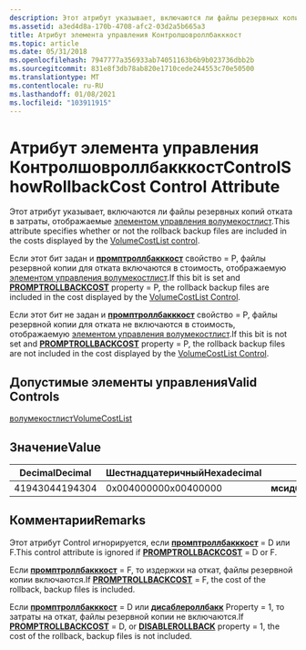 ```yaml
---
description: Этот атрибут указывает, включаются ли файлы резервных копий отката в затраты, отображаемые элементом управления Волумекостлист.
ms.assetid: a3ed4d8a-170b-4708-afc2-03d2a5b665a3
title: Атрибут элемента управления Контролшовроллбакккост
ms.topic: article
ms.date: 05/31/2018
ms.openlocfilehash: 7947777a356933ab74051163b6b9b023736dbb2b
ms.sourcegitcommit: 831e8f3db78ab820e1710cede244553c70e50500
ms.translationtype: MT
ms.contentlocale: ru-RU
ms.lasthandoff: 01/08/2021
ms.locfileid: "103911915"
---
```

# <a name="controlshowrollbackcost-control-attribute"></a><span data-ttu-id="ab74a-103">Атрибут элемента управления Контролшовроллбакккост</span><span class="sxs-lookup"><span data-stu-id="ab74a-103">ControlShowRollbackCost Control Attribute</span></span>

<span data-ttu-id="ab74a-104">Этот атрибут указывает, включаются ли файлы резервных копий отката в затраты, отображаемые [элементом управления волумекостлист](volumecostlist-control.md).</span><span class="sxs-lookup"><span data-stu-id="ab74a-104">This attribute specifies whether or not the rollback backup files are included in the costs displayed by the [VolumeCostList control](volumecostlist-control.md).</span></span>

<span data-ttu-id="ab74a-105">Если этот бит задан и [**промптроллбакккост**](promptrollbackcost.md) свойство = P, файлы резервной копии для отката включаются в стоимость, отображаемую [элементом управления волумекостлист](volumecostlist-control.md).</span><span class="sxs-lookup"><span data-stu-id="ab74a-105">If this bit is set and [**PROMPTROLLBACKCOST**](promptrollbackcost.md) property = P, the rollback backup files are included in the cost displayed by the [VolumeCostList Control](volumecostlist-control.md).</span></span>

<span data-ttu-id="ab74a-106">Если этот бит не задан и [**промптроллбакккост**](promptrollbackcost.md) свойство = P, файлы резервной копии для отката не включаются в стоимость, отображаемую [элементом управления волумекостлист](volumecostlist-control.md).</span><span class="sxs-lookup"><span data-stu-id="ab74a-106">If this bit is not set and [**PROMPTROLLBACKCOST**](promptrollbackcost.md) property = P, the rollback backup files are not included in the cost displayed by the [VolumeCostList Control](volumecostlist-control.md).</span></span>

## <a name="valid-controls"></a><span data-ttu-id="ab74a-107">Допустимые элементы управления</span><span class="sxs-lookup"><span data-stu-id="ab74a-107">Valid Controls</span></span>

[<span data-ttu-id="ab74a-108">волумекостлист</span><span class="sxs-lookup"><span data-stu-id="ab74a-108">VolumeCostList</span></span>](volumecostlist-control.md)

## <a name="value"></a><span data-ttu-id="ab74a-109">Значение</span><span class="sxs-lookup"><span data-stu-id="ab74a-109">Value</span></span>



| <span data-ttu-id="ab74a-110">Decimal</span><span class="sxs-lookup"><span data-stu-id="ab74a-110">Decimal</span></span> | <span data-ttu-id="ab74a-111">Шестнадцатеричный</span><span class="sxs-lookup"><span data-stu-id="ab74a-111">Hexadecimal</span></span> | <span data-ttu-id="ab74a-112">Константа</span><span class="sxs-lookup"><span data-stu-id="ab74a-112">Constant</span></span>                         |
|---------|-------------|----------------------------------|
| <span data-ttu-id="ab74a-113">4194304</span><span class="sxs-lookup"><span data-stu-id="ab74a-113">4194304</span></span> | <span data-ttu-id="ab74a-114">0x00400000</span><span class="sxs-lookup"><span data-stu-id="ab74a-114">0x00400000</span></span>  | <span data-ttu-id="ab74a-115">**мсидбконтролшовроллбакккост**</span><span class="sxs-lookup"><span data-stu-id="ab74a-115">**msidbControlShowRollbackCost**</span></span> |



 

## <a name="remarks"></a><span data-ttu-id="ab74a-116">Комментарии</span><span class="sxs-lookup"><span data-stu-id="ab74a-116">Remarks</span></span>

<span data-ttu-id="ab74a-117">Этот атрибут Control игнорируется, если [**промптроллбакккост**](promptrollbackcost.md) = D или F.</span><span class="sxs-lookup"><span data-stu-id="ab74a-117">This control attribute is ignored if [**PROMPTROLLBACKCOST**](promptrollbackcost.md) = D or F.</span></span>

<span data-ttu-id="ab74a-118">Если [**промптроллбакккост**](promptrollbackcost.md) = F, то издержки на откат, файлы резервной копии включаются.</span><span class="sxs-lookup"><span data-stu-id="ab74a-118">If [**PROMPTROLLBACKCOST**](promptrollbackcost.md) = F, the cost of the rollback, backup files is included.</span></span>

<span data-ttu-id="ab74a-119">Если [**промптроллбакккост**](promptrollbackcost.md) = D или [**дисаблероллбакк**](-disablerollback.md) Property = 1, то затраты на откат, файлы резервной копии не включаются.</span><span class="sxs-lookup"><span data-stu-id="ab74a-119">If [**PROMPTROLLBACKCOST**](promptrollbackcost.md) = D, or [**DISABLEROLLBACK**](-disablerollback.md) property = 1, the cost of the rollback, backup files is not included.</span></span>

 

 



